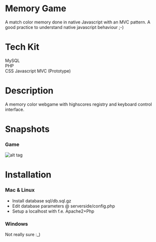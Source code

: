 # Memory Game
A match color memory done in native Javascript with an MVC pattern.
A good practice to understand native javascript behaviour ;-)

# Tech Kit
MySQL <br />
PHP<br />
CSS Javascript MVC (Prototype) <br />

# Description
A memory color webgame with highscores registry and keyboard control interface.

# Snapshots

### Game
![alt tag](https://raw.github.com/daniel-costa-hk/memorygame/master/snapshots/snapshot.png)


# Installation

### Mac & Linux

* Install database sql/db.sql.gz
* Edit database parameters @ serverside/config.php
* Setup a localhost with f.e. Apache2+Php

### Windows
Not really sure :_)



